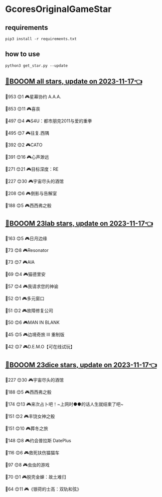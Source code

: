 # GcoresOriginalGameStar

## requirements
```
pip3 install -r requirements.txt
```

## how to use
```
python3 get_star.py --update
```

## [🔗BOOOM all stars, update on 2023-11-17👈](https://raw.githack.com/sichaozhang1112/GcoresOriginalGameStar/main/all.html) 
🌟953 😊1   🎮星幕协约 A.A.A.        

🌟853 😊11  🎮喜丧                 

🌟497 😊4   🎮S4U：都市朋克2011与爱的重拳  

🌟495 😊7   🎮往复.西隅              

🌟392 😊2   🎮CATO               

🌟391 😊16  🎮心声渺远               

🌟271 😊21  🎮目标深度：RE            

🌟227 😊30  🎮宇宙尽头的酒馆            

🌟208 😊6   🎮倒影与告解室             

🌟188 😊5   🎮西西弗之骰              

## [🔗BOOOM 23lab stars, update on 2023-11-17👈](https://raw.githack.com/sichaozhang1112/GcoresOriginalGameStar/main/23lab.html) 
🌟163 😊5   🎮日月边缘               

🌟73  😊8   🎮Resonator          

🌟73  😊7   🎮AIA                

🌟69  😊4   🎮猫德里安               

🌟57  😊4   🎮我请求您的神谕            

🌟52  😊1   🎮多元窗口               

🌟51  😊2   🎮故障修复公司             

🌟50  😊6   🎮MAN IN BLANK       

🌟45  😊5   🎮边境奇旅 III 重制版       

🌟42  😊7   🎮D.E.M.O【可在线试玩】     

## [🔗BOOOM 23dice stars, update on 2023-11-17👈](https://raw.githack.com/sichaozhang1112/GcoresOriginalGameStar/main/23dice.html) 
🌟227 😊30  🎮宇宙尽头的酒馆            

🌟188 😊5   🎮西西弗之骰              

🌟174 😊13  🎮来次占卜吧！~上网时●●的话人生就结束了吧~

🌟151 😊2   🎮丰饶女神之骰             

🌟151 😊10  🎮葬冬之旅               

🌟148 😊8   🎮约会普拉斯 DatePlus     

🌟116 😊6   🎮救死扶伤猫猫车            

🌟97  😊8   🎮虫虫的游戏              

🌟70  😊1   🎮脱壳金蝉：故土难归          

🌟64  😊11  🎮《银荷的士高：双轨和弦》       

